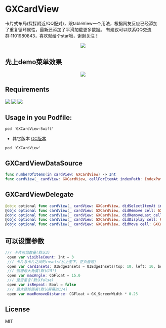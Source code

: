 # GXCardView
卡片式布局(探探附近/QQ配对)，跟tableView一个用法，根据网友反应已经添加了重复循环属性，最新还添加了平滑加载更多数据。
有建议可以联系QQ交流群:1101980843，喜欢就给个star哦，谢谢关注！
<p align="center">
<img src="https://github.com/gsyhei/GXCardView-Swift/blob/master/QQ.jpeg">
</p>

先上demo菜单效果
--
<p align="center">
<img src="https://github.com/gsyhei/GXRefresh/blob/master/GXCardView-Swift.gif">
</p>

Requirements
--
<p align="left">
<a href="https://github.com/gsyhei/GXRefresh"><img src="https://img.shields.io/badge/platform-ios-yellow.svg"></a>
<a href="https://github.com/gsyhei/GXRefresh"><img src="https://img.shields.io/github/license/johnlui/Pitaya.svg?style=flat"></a>
<a href="https://github.com/gsyhei/GXRefresh"><img src="https://img.shields.io/badge/language-Swift%204.2-orange.svg"></a>
</p>

Usage in you Podfile:
--

```
pod 'GXCardView-Swift'
```
* 其它版本 [OC版本](https://github.com/gsyhei/GXCardView)
```
pod 'GXCardView'
```
GXCardViewDataSource
--

```swift
func numberOfItems(in cardView: GXCardView) -> Int
func cardView(_ cardView: GXCardView, cellForItemAt indexPath: IndexPath) -> GXCardCell
```

GXCardViewDelegate
--

```swift
@objc optional func cardView(_ cardView: GXCardView, didSelectItemAt index: Int)
@objc optional func cardView(_ cardView: GXCardView, didRemove cell: GXCardCell, forItemAt index: Int, direction: GXCardCell.SwipeDirection)
@objc optional func cardView(_ cardView: GXCardView, didRemoveLast cell: GXCardCell, forItemAt index: Int, direction: GXCardCell.SwipeDirection)
@objc optional func cardView(_ cardView: GXCardView, didDisplay cell: GXCardCell, forItemAt index: Int)
@objc optional func cardView(_ cardView: GXCardView, didMove cell: GXCardCell, forItemAt index: Int, move point: CGPoint, direction: GXCardCell.SwipeDirection)
```

可以设置参数
--

```swift
/// 卡片可见数量(默认3)
 open var visibleCount: Int = 3
 /// 卡片与卡片之间的insets(从上至下，正负皆可)
 open var cardInsets: UIEdgeInsets = UIEdgeInsets(top: 10, left: 10, bottom: -10, right: 10)
 /// 侧滑最大角度(默认15°)
 open var maxAngle: CGFloat = 15.0
 /// 是否重复(默认false)
 open var isRepeat: Bool = false
 /// 最大移除距离(默认屏幕的1/4)
 open var maxRemoveDistance: CGFloat = GX_ScreenWidth * 0.25
```

License
--
MIT


